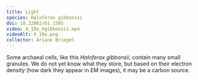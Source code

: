 ```yaml
---
title: Light
species: Haloferax gibbonsii 
doi: 10.22002/D1.1505
video: 4_10a_Hgibbonsii.mp4
videoAlt: 4_10a.png
collector: Ariane Briegel
---
```


Some archaeal cells, like this *Haloferax gibbonsii*, contain many small granules. We do not yet know what they store, but based on their electron density (how dark they appear in EM images), it may be a carbon source.

